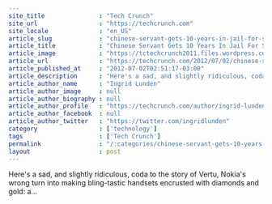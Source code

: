 ```yaml
---
site_title               : "Tech Crunch"
site_url                 : "https://techcrunch.com"
site_locale              : "en_US"
article_slug             : "chinese-servant-gets-10-years-in-jail-for-stealing-overpriced-nokia-vertu-handset"
article_title            : "Chinese Servant Gets 10 Years In Jail For Stealing Overpriced Nokia Vertu Handset"
article_image            : "https://tctechcrunch2011.files.wordpress.com/2010/03/vertu_2-620x620.jpg?w=620&h=400&crop=1"
article_url              : "https://techcrunch.com/2012/07/02/chinese-servant-gets-ten-years-in-jail-stealing-overpriced-nokia-vertu-handset/"
article_published_at     : "2012-07-02T02:51:17-03:00"
article_description      : "Here's a sad, and slightly ridiculous, coda to the story of Vertu, Nokia's wrong turn into making bling-tastic handsets encrusted with diamonds and gold: a..."
article_author_name      : "Ingrid Lunden"
article_author_image     : null
article_author_biography : null
article_author_profile   : "https://techcrunch.com/author/ingrid-lunden/"
article_author_facebook  : null
article_author_twitter   : "https://twitter.com/ingridlunden"
category                 : ['technology']
tags                     : ['Tech Crunch']
permalink                : "/:categories/chinese-servant-gets-10-years-in-jail-for-stealing-overpriced-nokia-vertu-handset/"
layout                   : post
---
```


Here's a sad, and slightly ridiculous, coda to the story of Vertu, Nokia's wrong turn into making bling-tastic handsets encrusted with diamonds and gold: a...
